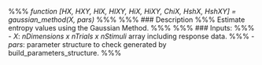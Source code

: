 %%% *function [HX, HXY, HlX, HlXY, HiX, HiXY, ChiX, HshX, HshXY] = gaussian_method(X, pars)*
%%%
%%% ### Description
%%% Estimate entropy values using the Gaussian Method.
%%%
%%% ### Inputs:
%%% - *X*: *nDimensions x nTrials x nStimuli* array including response data.
%%% - *pars*: parameter structure to check generated by build_parameters_structure.
%%%
